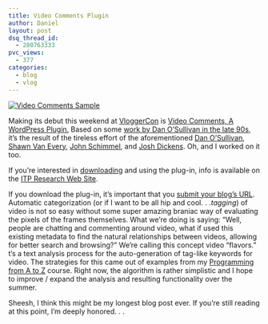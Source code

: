 ```yaml
---
title: Video Comments Plugin
author: Daniel
layout: post
dsq_thread_id:
  - 280763333
pvc_views:
  - 377
categories:
  - blog
  - vlog
---
```

<p><a href="http://itp.nyu.edu/research/?page_id=34"><img src="http://itp.nyu.edu/research/simages/view_comment.jpg" alt = "Video Comments Sample"/></a></p>
<p>Making its debut this weekend at <a href="http://vloggercon.blogspot.com/">VloggerCon</a> is <a href="http://itp.nyu.edu/research/?page_id=34">Video Comments, A WordPress Plugin.</a>  Based on some <a href="http://itp.nyu.edu/~dbo3/proj/timespace.htm">work by Dan O&#8217;Sullivan in the late 90s</a>, it&#8217;s the result of the tireless effort of the aforementioned <a href="http://itp.nyu.edu/~dbo3/">Dan O&#8217;Sullivan</a>, <a href="http://www.walking-productions.com/shawn.html">Shawn Van Every</a>, <a href="http://www.base2john.com/">John Schimmel</a>, and <a href="http://uncleleron.com/">Josh Dickens</a>.   Oh, and I worked on it too.</p>
<p>If you&#8217;re interested in <a href="http://itp.nyu.edu/research/?page_id=34">downloading</a> and using the plug-in,  info is available on the <a href="http://itp.nyu.edu/research/?page_id=34">ITP Research Web Site</a>.</p>
<p>If you download the plug-in, it&#8217;s important that you <a href="#" onClick="javascript:window.open('http://itp.nyu.edu/research/vc/download.php',' download','menubar=0,resizable=0,width=450,height=450')">submit your blog&#8217;s URL</a>.  Automatic categorization (or if I want to be all hip and cool. . .<i>tagging</i>) of video is not so easy without some super amazing braniac way of evaluating the pixels of the frames themselves.  What we&#8217;re doing is saying: &#8220;Well, people are chatting and commenting around video, what if used this existing metadata to find the natural relationships between videos, allowing for better search and browsing?&#8221;   We&#8217;re calling this concept video &#8220;flavors.&#8221; t&#8217;s a text analysis process for the auto-generation of tag-like keywords for video.   The strategies for this came out of examples from my <a href="http://www.shiffman.net/teaching/programming-from-a-to-z/">Programming from A to Z</a> course.   Right now, the algorithm is rather simplistic and I hope to improve / expand the analysis and resulting functionality over the summer.</p>
<p>Sheesh, I think this might be my longest blog post ever.   If you&#8217;re still reading at this point, I&#8217;m deeply honored. . .</p>
